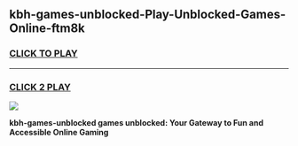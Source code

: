 
## kbh-games-unblocked-Play-Unblocked-Games-Online-ftm8k
<h3>
<a href="https://premium76.site?title=kbh-games-unblocked&ref=25A">CLICK TO PLAY</a></h3>
<hr>

<h3>
<a href="https://premium76.site?title=kbh-games-unblocked&ref=25A">CLICK 2 PLAY</a>
  
</h3>

<a href="https://premium76.site?title=kbh-games-unblocked&ref=25A"><img src="https://clearcache.store/games.png"></a>


**kbh-games-unblocked games unblocked: Your Gateway to Fun and Accessible Online Gaming**
